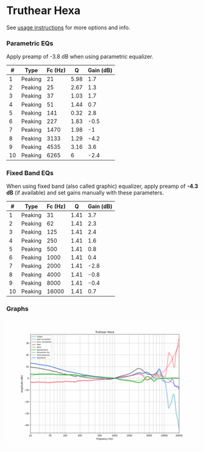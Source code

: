 # Truthear Hexa
See [usage instructions](https://github.com/jaakkopasanen/AutoEq#usage) for more options and info.

### Parametric EQs
Apply preamp of -3.8 dB when using parametric equalizer.

|   # | Type    |   Fc (Hz) |    Q |   Gain (dB) |
|-----|---------|-----------|------|-------------|
|   1 | Peaking |        21 | 5.98 |         1.7 |
|   2 | Peaking |        25 | 2.67 |         1.3 |
|   3 | Peaking |        37 | 1.03 |         1.7 |
|   4 | Peaking |        51 | 1.44 |         0.7 |
|   5 | Peaking |       141 | 0.32 |         2.8 |
|   6 | Peaking |       227 | 1.83 |        -0.5 |
|   7 | Peaking |      1470 | 1.98 |        -1   |
|   8 | Peaking |      3133 | 1.29 |        -4.2 |
|   9 | Peaking |      4535 | 3.16 |         3.6 |
|  10 | Peaking |      6265 | 6    |        -2.4 |

### Fixed Band EQs
When using fixed band (also called graphic) equalizer, apply preamp of **-4.3 dB** (if available) and set gains manually with these parameters.

|   # | Type    |   Fc (Hz) |    Q |   Gain (dB) |
|-----|---------|-----------|------|-------------|
|   1 | Peaking |        31 | 1.41 |         3.7 |
|   2 | Peaking |        62 | 1.41 |         2.3 |
|   3 | Peaking |       125 | 1.41 |         2.4 |
|   4 | Peaking |       250 | 1.41 |         1.6 |
|   5 | Peaking |       500 | 1.41 |         0.8 |
|   6 | Peaking |      1000 | 1.41 |         0.4 |
|   7 | Peaking |      2000 | 1.41 |        -2.8 |
|   8 | Peaking |      4000 | 1.41 |        -0.8 |
|   9 | Peaking |      8000 | 1.41 |        -0.4 |
|  10 | Peaking |     16000 | 1.41 |         0.7 |

### Graphs
![](./Truthear%20Hexa.png)
